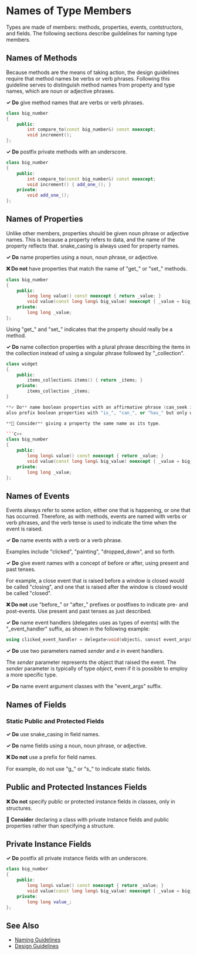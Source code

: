 # Names of Type Members

Types are made of members: methods, properties, events, contstructors, and fields. The following sections describe
guildelines for naming type members.

## Names of Methods

Because methods are the means of taking action, the design guidelines require that method names be verbs or verb phrases.
Following this guideline serves to distinguish method names from property and type names, which are noun or adjective
phrases.

**✓ Do** give method names that are verbs or verb phrases.

```C++
class big_number
{
    public:
        int compare_to(const big_number&) const noexcept;
        void increment();
};
```

**✓ Do** postfix private methods with an underscore.

```C++
class big_number
{
    public:
        int compare_to(const big_number&) const noexcept;
        void increment() { add_one_(); }
    private:
        void add_one_();
};
```

## Names of Properties

Unlike other members, properties should be given noun phrase or adjective names. This is because a property refers
to data, and the name of the property reflects that. snake_casing is always used for property names.

**✓ Do** name properties using a noun, noun phrase, or adjective.

**❌ Do not** have properties that match the name of "get_" or "set_" methods.

```C++
class big_number
{
    public:
        long long value() const noexcept { return _value; }
        void value(const long long& big_value) noexcept { _value = big_value; }
    private:
        long long _value;
};
```

Using "get_" and "set_" indicates that the property should really be a method.

**✓ Do** name collection properties with a plural phrase describing the items in the collection instead of using
a singular phrase followed by "_collection".

```C++
class widget
{
    public:
        items_collection& items() { return _items; }
    private:
        items_collection _items;
}

**✓ Do** name boolean properties with an affirmative phrase (can_seek instead of cant_seek). Optionally, you can
also prefix boolean properties with "is_", "can_", or "has_" but only where it adds value.

**🤔 Consider** giving a property the same name as its type.

```C++
class big_number
{
    public:
        long long& value() const noexcept { return _value; }
        void value(const long long& big_value) noexcept { _value = big_value; }
    private:
        long long _value;
};
```

## Names of Events

Events always refer to some action, either one that is happening, or one that has occurred. Therefore, as with
methods, events are named with verbs or verb phrases, and the verb tense is used to indicate the time when
the event is raised.

**✓ Do** name events with a verb or a verb phrase.

Examples include "clicked", "painting", "dropped_down", and so forth.

**✓ Do** give event names with a concept of before or after, using present and past tenses.

For example, a close event that is raised before a window is closed would be called "closing", and one that is
raised after the window is closed would be called "closed".

**❌ Do not** use "before_" or "after_" prefixes or postfixes to indicate pre- and post-events. Use present
and past tenses as just described.

**✓ Do** name event handlers (delegates uses as types of events) with the "_event_handler" suffix, as shown
in the following example:

```C++
using clicked_event_handler = delegate<void(object&, consst event_args&)>;
```

**✓ Do** use two parameters named *sender* and *e* in event handlers.

The *sender* parameter represents the object that raised the event. The *sender* parameter is typically of type
*object*, even if it is possible to employ a more specific type.

**✓ Do** name event argument classes with the "event_args" suffix.

## Names of Fields

### Static Public and Protected Fields

**✓ Do** use snake_casing in field names.

**✓ Do** name fields using a noun, noun phrase, or adjective.

**❌ Do not** use a prefix for field names.

For example, do not use "g_" or "s_" to indicate static fields.

## Public and Protected Instances Fields

**❌ Do not** specify public or protected instance fields in classes, only in structures.

**🤔 Consider** declaring a class with private instance fields and public properties rather than specifying a structure.

## Private Instance Fields

**✓ Do** postfix all private instance fields with an underscore.

```C++
class big_number
{
    public:
        long long& value() const noexcept { return _value; }
        void value(const long long& big_value) noexcept { _value = big_value; }
    private:
        long long value_;
};
```

## See Also
* [Naming Guidelines](naming_guidelines.md)
* [Design Guidelines](../design_guidelines/design_guidelines.md)